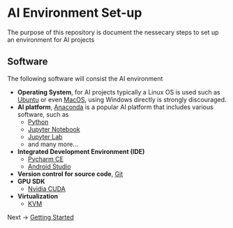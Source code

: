 # AI Environment Set-up

The purpose of this repository is document the nessecary steps to set up an environment for AI projects


## Software

The following software will consist the AI environment
* **Operating System**, for AI projects typically a Linux OS is used such as [Ubuntu](https://ubuntu.com/) or even [MacOS](https://www.apple.com/uk/macos/catalina/), using Windows directly is strongly discouraged.
* **AI platform**, [Anaconda](https://www.anaconda.com/) is a popular AI platform that includes various software, such as 
  * [Python](https://www.python.org/)
  * [Jupyter Notebook](https://jupyter.org/)
  * [Jupyter Lab](https://jupyterlab.readthedocs.io/en/stable/)
  * and many more...
* **Integrated Development Environment (IDE)** 
  * [Pycharm CE](https://www.jetbrains.com/pycharm/)
  * [Android Studio](https://developer.android.com/studio)
* **Version control for source code**, [Git](https://git-scm.com/)
* **GPU SDK**
  * [Nvidia CUDA](https://developer.nvidia.com/cuda-zone)
* **Virtualization**
  * [KVM](https://www.linux-kvm.org/page/Main_Page)

Next -> [Getting Started](./docs/getting_started.md)
